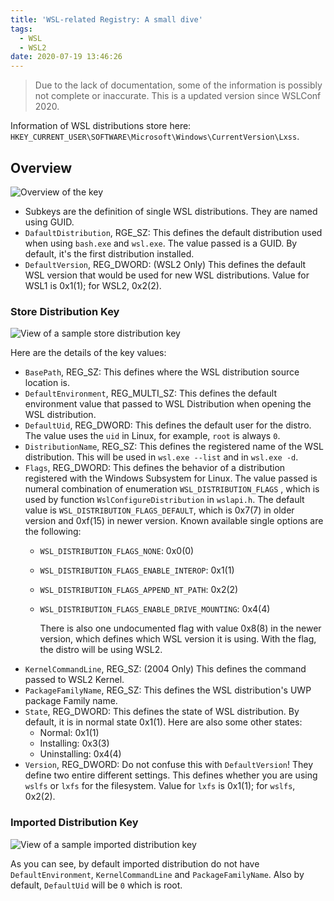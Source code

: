 ```yaml
---
title: 'WSL-related Registry: A small dive'
tags:
  - WSL
  - WSL2
date: 2020-07-19 13:46:26
---
```


> Due to the lack of documentation, some of the information is possibly not complete or inaccurate. This is a updated version since WSLConf 2020.  

Information of WSL distributions store here: `HKEY_CURRENT_USER\SOFTWARE\Microsoft\Windows\CurrentVersion\Lxss`. 

## Overview

![Overview of the key](https://cdn.patrickwu.space/works/wslconf/images/top_key.png)

- Subkeys are the definition of single WSL distributions. They are named using GUID.
- `DafaultDistribution`, RGE_SZ: This defines the default distribution used when using `bash.exe` and `wsl.exe`. The value passed is a GUID. By default, it's the first distribution installed.	
- `DefaultVersion`, REG_DWORD: (WSL2 Only) This defines the default WSL version that would be used for new WSL distributions.  Value for WSL1 is 0x1(1); for WSL2, 0x2(2).

### Store Distribution Key

![View of a sample store distribution key](https://cdn.patrickwu.space/works/wslconf/images/store_distro_key.png)

Here are the details of the key values:
- `BasePath`, REG_SZ: This defines where the WSL distribution source location is.
- `DefaultEnvironment`, REG_MULTI_SZ: This defines the default environment value that passed to WSL Distribution when opening the WSL distribution.
- `DefaultUid`, REG_DWORD: This defines the default user for the distro. The value uses the `uid` in Linux, for example, `root` is always `0`. 
- `DistributionName`, REG_SZ: This defines the registered name of the WSL distribution. This will be used in `wsl.exe --list` and in `wsl.exe -d`.
- `Flags`, REG_DWORD: This defines the behavior of a distribution registered with the Windows Subsystem for Linux. The value passed is numeral combination of enumeration `WSL_DISTRIBUTION_FLAGS` , which is used by function `WslConfigureDistribution` in `wslapi.h`.  The default value is `WSL_DISTRIBUTION_FLAGS_DEFAULT`, which is 0x7(7) in older version and 0xf(15) in newer version. Known available single options are the following:
	- `WSL_DISTRIBUTION_FLAGS_NONE`: 0x0(0)
  - `WSL_DISTRIBUTION_FLAGS_ENABLE_INTEROP`: 0x1(1)
  - `WSL_DISTRIBUTION_FLAGS_APPEND_NT_PATH`: 0x2(2)
  - `WSL_DISTRIBUTION_FLAGS_ENABLE_DRIVE_MOUNTING`: 0x4(4)
	
	There is also one undocumented flag with value 0x8(8) in the newer version, which defines which WSL version it is using. With the flag, the distro will be using WSL2.
- `KernelCommandLine`, REG_SZ: (2004 Only) This defines the command passed to WSL2 Kernel. 
- `PackageFamilyName`, REG_SZ: This defines the WSL distribution's UWP package Family name.
- `State`, REG_DWORD: This defines the state of WSL distribution. By default, it is in normal state 0x1(1). Here are also some other states:
	- Normal: 0x1(1)
	- Installing: 0x3(3)
	- Uninstalling: 0x4(4)
- `Version`, REG_DWORD: Do not confuse this with `DefaultVersion`! They define two entire different settings. This defines whether you are using `wslfs` or `lxfs` for the filesystem. Value for `lxfs` is 0x1(1); for `wslfs`, 0x2(2).

### Imported Distribution Key

![View of a sample imported distribution key](https://cdn.patrickwu.space/works/wslconf/images/imported_distro_key.png)

As you can see, by default imported distribution do not have `DefaultEnvironment`‌, `KernelCommandLine` and `PackageFamilyName`. Also by default, `DefaultUid` will be `0` which is root.